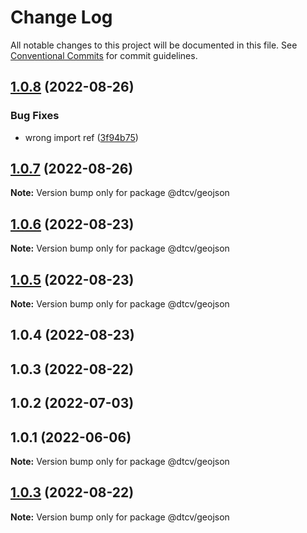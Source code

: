 # Change Log

All notable changes to this project will be documented in this file.
See [Conventional Commits](https://conventionalcommits.org) for commit guidelines.

## [1.0.8](https://github.com/paramountric/digitaltwincityviewer/compare/@dtcv/geojson@1.0.7...@dtcv/geojson@1.0.8) (2022-08-26)


### Bug Fixes

* wrong import ref ([3f94b75](https://github.com/paramountric/digitaltwincityviewer/commit/3f94b756e81f200e1310adf191b3b1f18b47220e))





## [1.0.7](https://github.com/paramountric/digitaltwincityviewer/compare/@dtcv/geojson@1.0.6...@dtcv/geojson@1.0.7) (2022-08-26)

**Note:** Version bump only for package @dtcv/geojson





## [1.0.6](https://github.com/paramountric/digitaltwincityviewer/compare/@dtcv/geojson@1.0.5...@dtcv/geojson@1.0.6) (2022-08-23)

**Note:** Version bump only for package @dtcv/geojson





## [1.0.5](https://github.com/paramountric/digitaltwincityviewer/compare/@dtcv/geojson@1.0.4...@dtcv/geojson@1.0.5) (2022-08-23)

**Note:** Version bump only for package @dtcv/geojson





## 1.0.4 (2022-08-23)



## 1.0.3 (2022-08-22)



## 1.0.2 (2022-07-03)



## 1.0.1 (2022-06-06)

**Note:** Version bump only for package @dtcv/geojson





## [1.0.3](https://github.com/paramountric/digitaltwincityviewer/compare/v1.0.2...v1.0.3) (2022-08-22)

**Note:** Version bump only for package @dtcv/geojson
